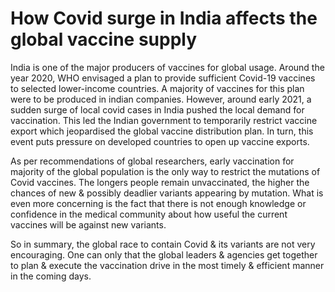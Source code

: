 # How Covid surge in India affects the global vaccine supply

India is one of the major producers of vaccines for global usage. Around the year 2020, WHO envisaged a plan to provide sufficient Covid-19 vaccines to selected lower-income countries.
A majority of vaccines for this plan were to be produced in indian companies. However, around early 2021, a sudden surge of local covid cases in India pushed the local demand for vaccination.
This led the Indian government to temporarily restrict vaccine export which jeopardised the global vaccine distribution plan. In turn, this event puts pressure on developed countries to open up vaccine exports.

As per recommendations of global researchers, early vaccination for majority of the global population is the only way to restrict the mutations of Covid vaccines. The longers people remain unvaccinated, the higher the chances of new & possibly deadlier variants appearing by mutation.
What is even more concerning is the fact that there is not enough knowledge or confidence in the medical community about how useful the current vaccines will be against new variants.

So in summary, the global race to contain Covid & its variants are not very encouraging. One can only that the global leaders & agencies get together to plan & execute the vaccination drive in the most timely & efficient manner in the coming days.
